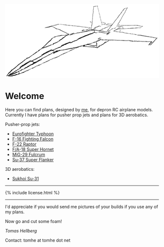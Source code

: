 ![F/A-18 sketch](fa-18-sketch.png)

# Welcome

Here you can find plans, designed by [me](https://tomhe.net), for depron RC airplane models. Currently I have plans for pusher prop jets and plans for 3D aerobatics.

Pusher-prop jets:
* [Eurofighter Typhoon](./eurofighter/)
* [F-16 Fighting Falcon](./f-16/)
* [F-22 Raptor](./f-22/)
* [F/A-18 Super Hornet](./fa-18/)
* [MiG-29 Fulcrum](./mig-29/)
* [Su-37 Super Flanker](./su-37/)

3D aerobatics:
* [Sukhoi Su-31](./su-31/)

* * *

{% include license.html %}

* * *

I'd appreciate if you would send me pictures of your builds if you use any of my plans.

Now go and cut some foam!

*Tomas Hellberg*

Contact: tomhe at tomhe dot net
